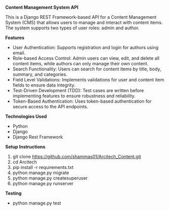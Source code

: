 ________________Content Management System API________________

This is a Django REST Framework-based API for a Content Management System (CMS) that allows users to manage and interact with content items. The system supports two types of user roles: admin and author.

__Features__
* User Authentication: Supports registration and login for authors using email.
* Role-based Access Control: Admin users can view, edit, and delete all content items, while authors can only manage their own content.
* Search Functionality: Users can search for content items by title, body, summary, and categories.
* Field Level Validations: Implements validations for user and content item fields to ensure data integrity.
* Test-Driven Development (TDD): Test cases are written before implementing features to ensure robustness and reliability.
* Token-Based Authentication: Uses token-based authentication for secure access to the API endpoints.

__Technologies Used__
* Python
* Django
* Django Rest Framework

__Setup Instructions__
1. git clone https://github.com/shammas01/Arcitech_Content.git
2. cd Arcitech
3. pip install -r requirements.txt
4. python manage.py migrate
5. python manage.py createsuperuser
6. python manage.py runserver

__Testing__
* python manage.py test




